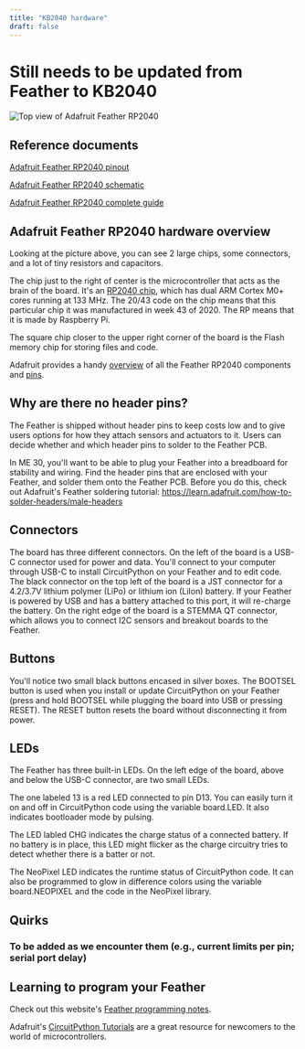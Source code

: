 ```yaml
---
title: "KB2040 hardware"
draft: false
---
```


# Still needs to be updated from Feather to KB2040

![Top view of Adafruit Feather RP2040](/img/feather-rp2040-top-view.jpg)

## Reference documents

[Adafruit Feather RP2040 pinout](/pdf/feather-rp2040-pinout.pdf)

[Adafruit Feather RP2040 schematic](/pdf/feather-rp2040-schematic.pdf)

[Adafruit Feather RP2040 complete guide](https://cdn-learn.adafruit.com/downloads/pdf/adafruit-feather-rp2040-pico.pdf)

## Adafruit Feather RP2040 hardware overview

Looking at the picture above, you can see 2 large chips, some connectors, and a lot of tiny resistors and capacitors. 

The chip just to the right of center is the microcontroller that acts as the brain of the board. It's an [RP2040 chip](https://www.raspberrypi.com/products/rp2040/), which has dual ARM Cortex M0+ cores running at 133 MHz. The 20/43 code on the chip means that this particular chip it was manufactured in week 43 of 2020. The RP means that it is made by Raspberry Pi.

The square chip closer to the upper right corner of the board is the Flash memory chip for storing files and code.

Adafruit provides a handy [overview](https://learn.adafruit.com/adafruit-feather-rp2040-pico/pinouts) of all the Feather RP2040 components and [pins](/pdf/feather-rp2040-pinout.pdf).

## Why are there no header pins?

The Feather is shipped without header pins to keep costs low and to give users options for how they attach sensors and actuators to it. Users can decide whether and which header pins to solder to the Feather PCB. 

In ME 30, you'll want to be able to plug your Feather into a breadboard for stability and wiring. Find the header pins that are enclosed with your Feather, and solder them onto the Feather PCB. Before you do this, check out Adafruit's Feather soldering tutorial:  https://learn.adafruit.com/how-to-solder-headers/male-headers


## Connectors

The board has three different connectors. On the left of the board is a USB-C connector used for power and data. You'll connect to your computer through USB-C to install CircuitPython on your Feather and to edit code. The black connector on the top left of the board is a JST connector for a 4.2/3.7V lithium polymer (LiPo) or lithium ion (LiIon) battery. If your Feather is powered by USB and has a battery attached to this port, it will re-charge the battery. On the right edge of the board is a STEMMA QT connector, which allows you to connect I2C sensors and breakout boards to the Feather.

## Buttons

You'll notice two small black buttons encased in silver boxes. The BOOTSEL button is used when you install or update CircuitPython on your Feather (press and hold BOOTSEL while plugging the board into USB or pressing RESET). The RESET button resets the board without disconnecting it from power.

## LEDs

The Feather has three built-in LEDs. On the left edge of the board, above and below the USB-C connector, are two small LEDs. 

The one labeled 13 is a red LED connected to pin D13. You can easily turn it on and off in CircuitPython code using the variable board.LED. It also indicates bootloader mode by pulsing. 

The LED labled CHG indicates the charge status of a connected battery. If no battery is in place, this LED might flicker as the charge circuitry tries to detect whether there is a batter or not.

The NeoPixel LED indicates the runtime status of CircuitPython code. It can also be programmed to glow in difference colors using the variable board.NEOPIXEL and the code in the NeoPixel library.

## Quirks

### To be added as we encounter them (e.g., current limits per pin; serial port delay)


## Learning to program your Feather

Check out this website's [Feather programming notes](http://andnowforelectronics.com/notes/feather-programming/).

Adafruit's [CircuitPython Tutorials](https://learn.adafruit.com/welcome-to-circuitpython) are a great resource for newcomers to the world of microcontrollers.

